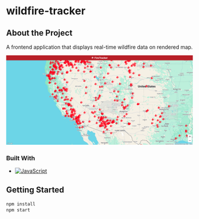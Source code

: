 # wildfire-tracker

<!-- ABOUT THE PROJECT -->
## About the Project

A frontend application that displays real-time wildfire data on rendered map.

![Screenshot](src/components/firetracker_screenshot.png)



### Built With

* [![JavaScript][javascript.com]][JavaScript-url]



<!-- GETTING STARTED -->
## Getting Started

```
npm install
npm start
```



<!-- MARKDOWN LINKS & IMAGES -->
<!-- https://www.markdownguide.org/basic-syntax/#reference-style-links -->
[javascript.com]: https://img.shields.io/badge/logo-javascript-blue?logo=javascript
[JavaScript-url]: https://www.javascript.com/